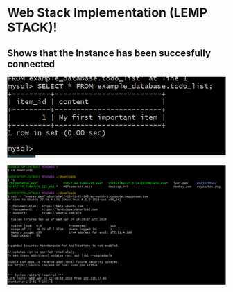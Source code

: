 # Web Stack Implementation (LEMP STACK)!

## Shows that the Instance has been succesfully connected

![18_todolist!](./img/19_todolist.png)

![1_load!](./img/1_load.png)
